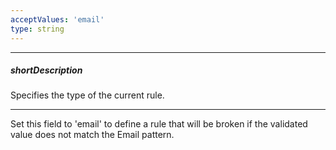 ```yaml
---
acceptValues: 'email'
type: string
---
```

---
##### shortDescription
Specifies the type of the current rule.

---
Set this field to 'email' to define a rule that will be broken if the validated value does not match the Email pattern.